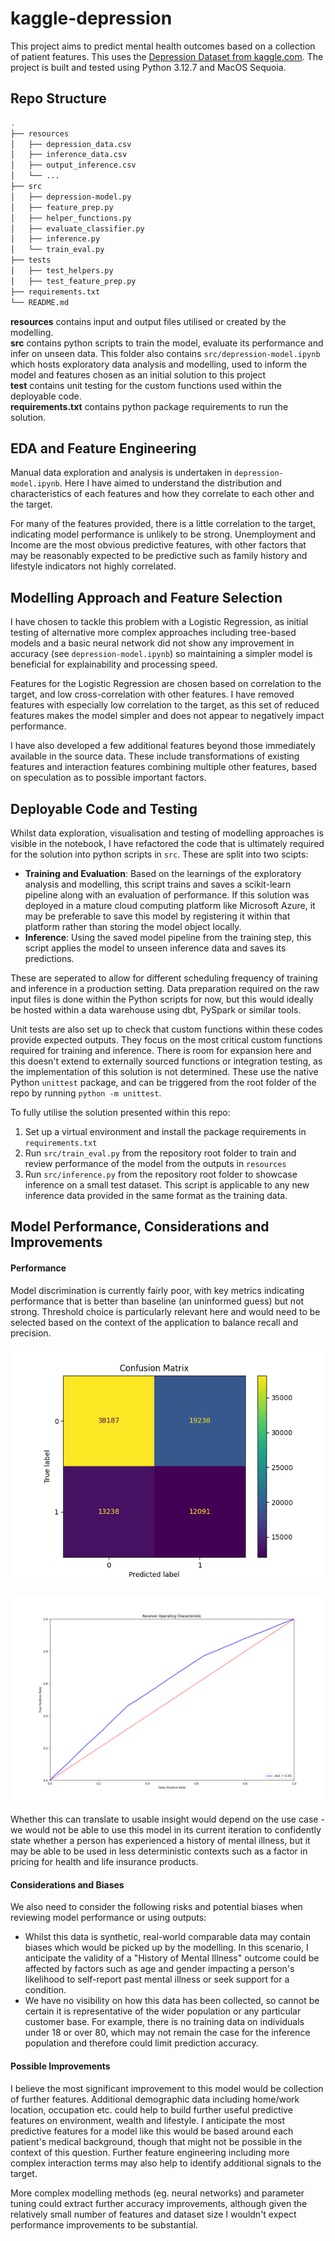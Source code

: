 # kaggle-depression

This project aims to predict mental health outcomes based on a collection of patient features. This uses the [Depression Dataset from kaggle.com](https://www.kaggle.com/datasets/anthonytherrien/depression-dataset/data). The project is built and tested using Python 3.12.7 and MacOS Sequoia.

## Repo Structure
```bash
.
├── resources
│   ├── depression_data.csv
│   ├── inference_data.csv
│   ├── output_inference.csv
│   └── ...
├── src 
│   ├── depression-model.py 
│   ├── feature_prep.py 
│   ├── helper_functions.py 
│   ├── evaluate_classifier.py 
│   ├── inference.py 
│   └── train_eval.py 
├── tests 
│   ├── test_helpers.py 
│   ├── test_feature_prep.py 
├── requirements.txt 
└── README.md
```

**resources** contains input and output files utilised or created by the modelling. <br /> 
**src** contains python scripts to train the model, evaluate its performance and infer on unseen data. This folder also contains `src/depression-model.ipynb` which hosts exploratory data analysis and modelling, used to inform the model and features chosen as an initial solution to this project <br /> 
**test** contains unit testing for the custom functions used within the deployable code. <br /> 
**requirements.txt** contains python package requirements to run the solution.


## EDA and Feature Engineering
Manual data exploration and analysis is undertaken in `depression-model.ipynb`. Here I have aimed to understand the distribution and characteristics of each features and how they correlate to each other and the target.

For many of the features provided, there is a little correlation to the target, indicating model performance is unlikely to be strong. Unemployment and Income are the most obvious predictive features, with other factors that may be reasonably expected to be predictive such as family history and lifestyle indicators not highly correlated. 


## Modelling Approach and Feature Selection
I have chosen to tackle this problem with a Logistic Regression, as initial testing of alternative more complex approaches including tree-based models and a basic neural network did not show any improvement in accuracy (see `depression-model.ipynb`) so maintaining a simpler model is beneficial for explainability and processing speed.

Features for the Logistic Regression are chosen based on correlation to the target, and low cross-correlation with other features. I have removed features with especially low correlation to the target, as this set of reduced features makes the model simpler and does not appear to negatively impact performance.

I have also developed a few additional features beyond those immediately available in the source data. These include transformations of existing features and interaction features combining multiple other features, based on speculation as to possible important factors. 


## Deployable Code and Testing
Whilst data exploration, visualisation and testing of modelling approaches is visible in the notebook, I have refactored the code that is ultimately required for the solution into python scripts in `src`. These are split into two scipts:
- **Training and Evaluation**: Based on the learnings of the exploratory analysis and modelling, this script trains and saves a scikit-learn pipeline along with an evaluation of performance. If this solution was deployed in a mature cloud computing platform like Microsoft Azure, it may be preferable to save this model by registering it within that platform rather than storing the model object locally.
- **Inference**: Using the saved model pipeline from the training step, this script applies the model to unseen inference data and saves its predictions. 

These are seperated to allow for different scheduling frequency of training and inference in a production setting. Data preparation required on the raw input files is done within the Python scripts for now, but this would ideally be hosted within a data warehouse using dbt, PySpark or similar tools.

Unit tests are also set up to check that custom functions within these codes provide expected outputs. They focus on the most critical custom functions required for training and inference. There is room for expansion here and this doesn't extend to externally sourced functions or integration testing, as the implementation of this solution is not determined. These use the native Python `unittest` package, and can be triggered from the root folder of the repo by running `python -m unittest`.

To fully utilise the solution presented within this repo:

1. Set up a virtual environment and install the package requirements in `requirements.txt`
2. Run `src/train_eval.py` from the repository root folder to train and review performance of the model from the outputs in `resources`
3. Run `src/inference.py` from the repository root folder to showcase inference on a small test dataset. This script is applicable to any new inference data provided in the same format as the training data.


## Model Performance, Considerations and Improvements

#### Performance
Model discrimination is currently fairly poor, with key metrics indicating performance that is better than baseline (an uninformed guess) but not strong. Threshold choice is particularly relevant here and would need to be selected based on the context of the application to balance recall and precision.

![Confusion matrix showing reasonably strong recall but poor precision](https://github.com/oli-tailby/kaggle-depression/blob/main//resources/confusion_matrix.png?raw=true)

![ROC Curve showing AUC of approx 0.6](https://github.com/oli-tailby/kaggle-depression/blob/main//resources/roc_plot.png?raw=true)


Whether this can translate to usable insight would depend on the use case - we would not be able to use this model in its current iteration to confidently state whether a person has experienced a history of mental illness, but it may be able to be used in less deterministic contexts such as a factor in pricing for health and life insurance products.

#### Considerations and Biases
We also need to consider the following risks and potential biases when reviewing model performance or using outputs:
- Whilst this data is synthetic, real-world comparable data may contain biases which would be picked up by the modelling. In this scenario, I anticipate the validity of a "History of Mental Illness" outcome could be affected by factors such as age and gender impacting a person's likelihood to self-report past mental illness or seek support for a condition.
- We have no visibility on how this data has been collected, so cannot be certain it is representative of the wider population or any particular customer base. For example, there is no training data on individuals under 18 or over 80, which may not remain the case for the inference population and therefore could limit prediction accuracy.


#### Possible Improvements
I believe the most significant improvement to this model would be collection of further features. Additional demographic data including home/work location, occupation etc. could help to build further useful predictive features on environment, wealth and lifestyle. I anticipate the most predictive features for a model like this would be based around each patient's medical background, though that might not be possible in the context of this question. Further feature engineering including more complex interaction terms may also help to identify additional signals to the target.

More complex modelling methods (eg. neural networks)  and parameter tuning could extract further accuracy improvements, although given the relatively small number of features and dataset size I wouldn't expect performance improvements to be substantial. 
